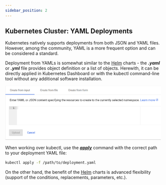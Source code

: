 ```yaml
---
sidebar_position: 2
---
```


## Kubernetes Cluster: YAML Deployments

Kubernetes natively supports deployments from both JSON and YAML files. However, among the community, YAML is a more frequent option and can be considered a standard.

Deployment from YAMLs is somewhat similar to the [Helm](https://cloudmydc.com/) charts - the **_.yaml_** or **_.yml_** file provides object definition or a list of objects. Herewith, it can be directly applied in Kubernetes Dashboard or with the kubectl command-line tool without any additional software installation.

<div style={{
    display:'flex',
    justifyContent: 'center',
    margin: '0 0 1rem 0'
}}>

![Locale Dropdown](./img/YAMLDeployments/01-kubernetes-dashboard-deploy-application-with-yaml.png)

</div>

When working over kubectl, use the **_[apply](https://cloudmydc.com/)_** command with the correct path to your deployment YAML file:

```bash
kubectl apply -f /path/to/deployment.yaml
```

On the other hand, the benefit of the [Helm](https://cloudmydc.com/) charts is advanced flexibility (support of the conditions, replacements, parameters, etc.).
